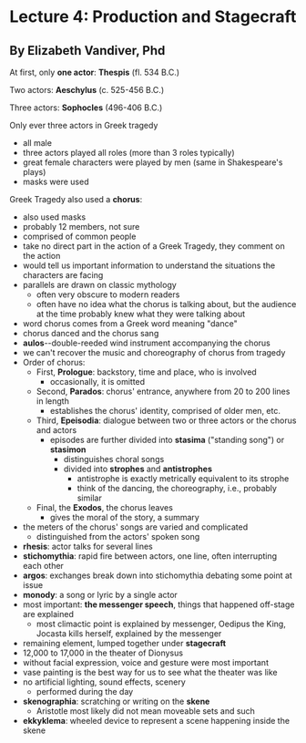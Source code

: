 # Lecture 4: Production and Stagecraft

## By Elizabeth Vandiver, Phd

At first, only **one actor**: **Thespis** (fl. 534 B.C.)

Two actors: **Aeschylus** (c. 525-456 B.C.)

Three actors: **Sophocles** (496-406 B.C.)

Only ever three actors in Greek tragedy

- all male
- three actors played all roles (more than 3 roles typically)
- great female characters were played by men (same in Shakespeare's plays)
- masks were used

Greek Tragedy also used a **chorus**:

- also used masks
- probably 12 members, not sure
- comprised of common people
- take no direct part in the action of a Greek Tragedy, they comment on the action
- would tell us important information to understand the situations the characters are facing
- parallels are drawn on classic mythology
  - often very obscure to modern readers
  - often have no idea what the chorus is talking about, but the audience at the time probably knew what they were talking about
- word chorus comes from a Greek word meaning "dance"
- chorus danced and the chorus sang
- **aulos**--double-reeded wind instrument accompanying the chorus
- we can't recover the music and choreography of chorus from tragedy
- Order of chorus:
  - First, **Prologue**: backstory, time and place, who is involved
    - occasionally, it is omitted
  - Second, **Parados**: chorus' entrance, anywhere from 20 to 200 lines in length
    - establishes the chorus' identity, comprised of older men, etc.
  - Third, **Epeisodia**: dialogue between two or three actors or the chorus and actors
    - episodes are further divided into **stasima** ("standing song") or **stasimon**
      - distinguishes choral songs
      - divided into **strophes** and **antistrophes**
        - antistrophe is exactly metrically equivalent to its strophe
        - think of the dancing, the choreography, i.e., probably similar
  - Final, the **Exodos**, the chorus leaves
    - gives the moral of the story, a summary
- the meters of the chorus' songs are varied and complicated
  - distinguished from the actors' spoken song
- **rhesis**: actor talks for several lines
- **stichomythia**: rapid fire between actors, one line, often interrupting each other
- **argos**: exchanges break down into stichomythia debating some point at issue
- **monody**: a song or lyric by a single actor
- most important: **the messenger speech**, things that happened off-stage are explained
  - most climactic point is explained by messenger, Oedipus the King, Jocasta kills herself, explained by the messenger
- remaining element, lumped together under **stagecraft**
- 12,000 to 17,000 in the theater of Dionysus
- without facial expression, voice and gesture were most important
- vase painting is the best way for us to see what the theater was like
- no artificial lighting, sound effects, scenery
  - performed during the day
- **skenographia**: scratching or writing on the **skene**
  - Aristotle most likely did not mean moveable sets and such
- **ekkyklema**: wheeled device to represent a scene happening inside the skene

